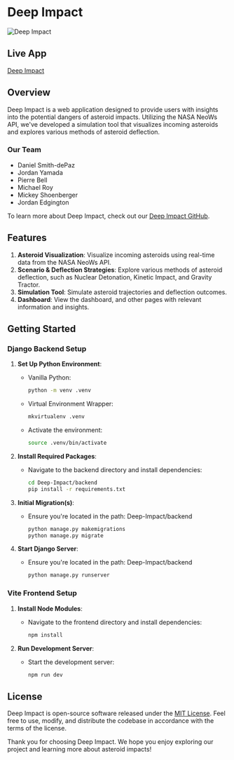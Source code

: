 # Deep Impact

![Deep Impact](https://dalle-image-storage.s3.amazonaws.com/1715997915066.jpeg)

## Live App
[Deep Impact](https://deep-impact.onrender.com/)

## Overview

Deep Impact is a web application designed to provide users with insights into the potential dangers of asteroid impacts. Utilizing the NASA NeoWs API, we've developed a simulation tool that visualizes incoming asteroids and explores various methods of asteroid deflection.

### Our Team

- Daniel Smith-dePaz
- Jordan Yamada
- Pierre Bell
- Michael Roy
- Mickey Shoenberger
- Jordan Edgington

To learn more about Deep Impact, check out our [Deep Impact GitHub](https://github.com/Team-Deep-Impact/Deep-Impact).

## Features

1. **Asteroid Visualization**: Visualize incoming asteroids using real-time data from the NASA NeoWs API.
2. **Scenario & Deflection Strategies**: Explore various methods of asteroid deflection, such as Nuclear Detonation, Kinetic Impact, and Gravity Tractor.
3. **Simulation Tool**: Simulate asteroid trajectories and deflection outcomes.
4. **Dashboard**: View the dashboard, and other pages with relevant information and insights.

## Getting Started

### Django Backend Setup

1. **Set Up Python Environment**:
    - Vanilla Python:
        ```sh
        python -m venv .venv
        ```
    - Virtual Environment Wrapper:
        ```sh
        mkvirtualenv .venv
        ```
    - Activate the environment:
        ```sh
        source .venv/bin/activate
        ```

2. **Install Required Packages**:
    - Navigate to the backend directory and install dependencies:
        ```sh
        cd Deep-Impact/backend
        pip install -r requirements.txt
        ```

3. **Initial Migration(s)**:
    - Ensure you're located in the path: Deep-Impact/backend
        ```sh
        python manage.py makemigrations
        python manage.py migrate
        ```

4. **Start Django Server**:
    - Ensure you're located in the path: Deep-Impact/backend
        ```sh
        python manage.py runserver
        ```

### Vite Frontend Setup

1. **Install Node Modules**:
    - Navigate to the frontend directory and install dependencies:
        ```sh
        npm install
        ```

2. **Run Development Server**:
    - Start the development server:
        ```sh
        npm run dev
        ```

## License

Deep Impact is open-source software released under the [MIT License](LICENSE). Feel free to use, modify, and distribute the codebase in accordance with the terms of the license.

Thank you for choosing Deep Impact. We hope you enjoy exploring our project and learning more about asteroid impacts!
